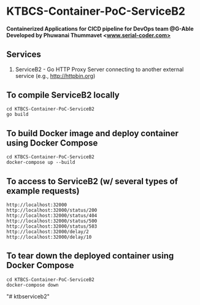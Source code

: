 # KTBCS-Container-PoC-ServiceB2
#### Containerized Applications for CICD pipeline for DevOps team @G-Able<br />Developed by Phuwanai Thummavet <www.serial-coder.com>

## Services
1. ServiceB2 - Go HTTP Proxy Server connecting to another external service (e.g., http://httpbin.org)

## To compile ServiceB2 locally
```
cd KTBCS-Container-PoC-ServiceB2
go build
```

## To build Docker image and deploy container using Docker Compose
```
cd KTBCS-Container-PoC-ServiceB2
docker-compose up --build
```

## To access to ServiceB2 (w/ several types of example requests)
```
http://localhost:32000
http://localhost:32000/status/200
http://localhost:32000/status/404
http://localhost:32000/status/500
http://localhost:32000/status/503
http://localhost:32000/delay/2
http://localhost:32000/delay/10
```

## To tear down the deployed container using Docker Compose
```
cd KTBCS-Container-PoC-ServiceB2
docker-compose down
```
"# ktbserviceb2" 

